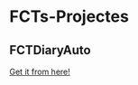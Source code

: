 # FCTs-Projectes

## FCTDiaryAuto
[Get it from here!](https://github.com/fjgimeno/FCTs-Projectes/tree/main/fctDiaryAuto)